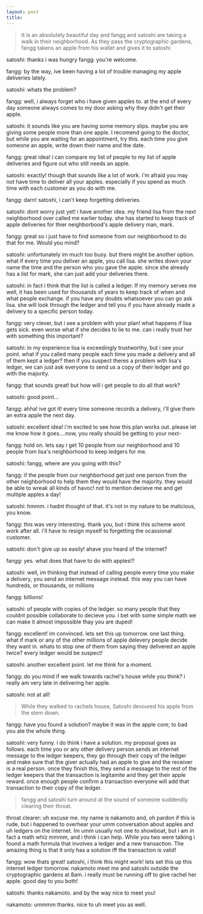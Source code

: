 ```yaml
---
layout: post
title:
---
```

>It is an absolutely beautiful day and fangg and satoshi are taking a walk in their neighborhood. As they pass the cryptographic gardens, fangg takens an apple from his wallet and gives it to satoshi

satoshi: thanks i was hungry
fangg: you're welcome.

fangg: by the way, ive been having a lot of trouble managing my apple deliveries lately.

satoshi: whats the problem?

fangg: well, i always forget who i have given apples to. at the end of every day someone always comes to my door asking why they didn't get their apple.

satoshi: it sounds like you are having some memory slips. maybe you are giving some people more than one apple. I recomend going to the doctor, but while you are waiting for an appointment, try this. each time you give someone an apple, write down their name and the date.

fangg: great idea! i can compare my list of people to my list of apple deliveries and figure out who still needs an apple.

satoshi: exactly! though that sounds like a lot of work. i'm afraid you may not have time to deliver all your apples. especially if you spend as much time with each customer as you do with me.

fangg: darn! satoshi, i can't keep forgetting deliveries.

satoshi: dont worry just yet! i have another idea. my friend lisa from the next neighborhood over called me earlier today. she has started to keep track of apple deliveries for thier neighborbood's apple delivery man, mark.

fangg: great so i just have to find someone from our neighborhood to do that for me. Would you mind?

satoshi: unfortunately im much too busy. but there might be another option. what if every time you deliver an apple, you call lisa. she writes down your name the time and the person who you gave the apple. since she already has a list for mark, she can just add your deliveries there.

satoshi: in fact i think that the list is called a ledger. If my memory serves me well, it has been used for thousands of years to keep track of when and what people exchange. if you have any doubts whatsoever you can go ask lisa. she will look through the ledger and tell you if you have already made a delivery to a specific person today.

fangg: very clever, but i see a problem with your plan! what happens if lisa gets sick. even worse what if she decides to lie to me. can i really trust her with something this important?

satoshi: in my experience lisa is exceedingly trustworthy, but i see your point. what if you called many people each time you made a delivery and all of them kept a ledger? then if you suspect theres a problem with lisa's ledger, we can just ask everyone to send us a copy of their ledger and go with the majority.

fangg: that sounds great! but how will i get people to do all that work?

satoshi: good point...

fangg: ahha! ive got it! every time someone records a delivery, i'll give them an extra apple the next day.

satoshi: excellent idea! i'm excited to see how this plan works out. please let me know how it goes....now, you really should be getting to your next-

fangg: hold on. lets say i get 10 people from our neighborhood and 10 people from lisa's neighborhood to keep ledgers for me.

satoshi: fangg, where are you going with this?

fangg: if the people from our neighborhood get just one person from the other neighborhood to help them they would have the majority. they would be able to wreak all kinds of havoc! not to mention decieve me and get multiple apples a day!

satoshi: hmmm. i hadnt thought of that. it's not in my nature to be malicious, you know.

fangg: this was very interesting. thank you, but i think this scheme wont work after all. i'll have to resign myself to forgetting the ocassional customer.

satoshi: don't give up so easily! ahave you heard of the internet?

fangg: yes. what does that have to do with apples!?

satoshi: well, im thinking that instead of calling people every time you make a delivery, you send an internet message instead. this way you can have hundreds, or thousands, or millions

fangg: billions!

satoshi: of people with copies of the ledger. so many people that they couldnt possible collaborate to decieve you. i bet with some simple math we can make it almost impossible thay you are duped!

fangg: excellent! im convinced. lets set this up tomorrow. one last thing. what if mark or any of the other millions of apple delevery people decide they want in. whats to stop one of them from saying they delivered an apple twice? every ledger would be suspect!

satoshi: another excellent point. let me think for a moment.

fangg: do you mind if we walk towards rachel's house while you think? i really am very late in delivering her apple.

satoshi: not at all!

>While they walked to rachels house, Satoshi devoured his apple from the stem down.

fangg: have you found a solution? maybe it was in the apple core; to bad you ate the whole thing.

satoshi: very funny. i do think i have a solution. my proposal goes as follows. each time you or any other delivery person sends an internet message to the ledger keepers, they go through their copy of the ledger and make sure that the giver actually had an apple to give and the receiver is a real person. once they finish this, they send a message to the rest of the ledger keepers that the transaction is legitamite and they get their apple reward. once enough people confirm a transaction everyone will add that transaction to their copy of the ledger.

>fangg and satoshi turn around at the sound of someone suddendly clearing their throat.

throat clearer: uh excuse me. my name is nakamoto and, oh pardon if this is rude, but i happened to overhear your umm conversation about apples and uh ledgers on the internet. Im umm usually not one to showboat, but i am in fact a math whiz mmmm, and i think i can help. While you two were talking i found a math formula that involves a ledger and a new transaction. The amazing thing is that it only has a solution iff the transaction is valid!

fangg: wow thats great! satoshi, i think this might work! lets set this up this internet ledger tomorrow. nakamoto meet me and satoshi outside the cryptographic gardens at 8am. i really must be running off to give rachel her apple. good day to you both!

satoshi: thanks nakamoto. and by the way nice to meet you!

nakamoto: ummmm thanks. nice to uh meet you as well.
